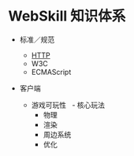 # WebSkill 知识体系

- 标准／规范
  - [HTTP](https://eyvic.github.io/2018/05/16/HTTP/)
  - W3C
  - ECMAScript
    
- 客户端
  - 游戏可玩性
     - 核心玩法
     - 物理
     - 渲染
     - 周边系统
     - 优化
